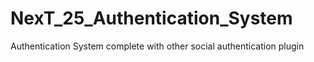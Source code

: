 # NexT_25_Authentication_System
Authentication System complete with other social authentication plugin
